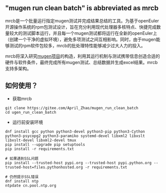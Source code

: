 ## "mugen run clean batch" is abbreviated as mrcb

mrcb是一个批量运行指定mugen测试并完成结果总结的工具。为基于openEuler开源操作系统的rpm包测试设计，旨在充分利用现代处理器多核特点、快捷完成数量较大的测试脚本运行，并且每一个mugen测试都将运行在全新的openEuler上（创建一个干净的虚拟环境），避免多项测试之间互相影响。同时，由于mugen能够测试的rpm软件包较多，mrcb的批处理特性能够减少过大人力的投入。

mrcb将深入研究[mugen项目](https://gitee.com/openeuler/mugen)的构造，利用其运行机制与测试携带信息创造合适的硬件与软件条件，最终完成所有mugen测试、总结数据并生成excel结果。mrcb支持多架构。



## 如何使用？

* 获取mrcb

```shell
git clone https://gitee.com/April_Zhao/mugen_run_clean_batch
cd ugen_run_clean_batch
```



* 运行前安装环境

```
dnf install gcc python python3-devel python3-pip python3-Cython python3-psycopg2 python3-paramiko systemd-devel libxml2 libxslt libxslt-devel libxml2-devel tmux
pip install --upgrade pip setuptools
pip install -r requirements.txt

# 如果遇到SSL问题
pip install --trusted-host pypi.org --trusted-host pypi.python.org --trusted-host=files.pythonhosted.org -r requirements.txt

# 仍然提示SSL错误
dnf install ntp
ntpdate cn.pool.ntp.org
```

